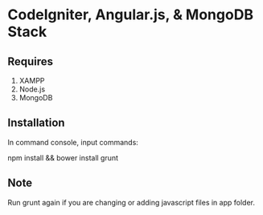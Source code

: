 # CodeIgniter, Angular.js, & MongoDB Stack

## Requires

1. XAMPP
2. Node.js
3. MongoDB

## Installation

In command console, input commands:

npm install && bower install
grunt

## Note

Run grunt again if you are changing or adding javascript files in app folder.
